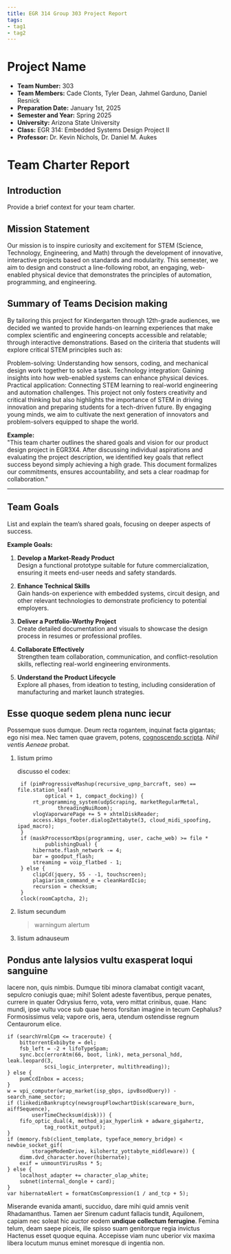 ```yaml
---
title: EGR 314 Group 303 Project Report
tags:
- tag1
- tag2
---
```


# Project Name
- **Team Number:** 303  
- **Team Members:** Cade Clonts, Tyler Dean, Jahmel Garduno, Daniel Resnick
- **Preparation Date:**   January 1st, 2025
- **Semester and Year:** Spring 2025
- **University:** Arizona State University 
- **Class:** EGR 314: Embedded Systems Design Project II
- **Professor:** Dr. Kevin Nichols, Dr. Daniel M. Aukes


# Team Charter Report  

## **Introduction**  
Provide a brief context for your team charter.  

## Mission Statement 
Our mission is to inspire curiosity and excitement for STEM (Science, Technology, Engineering, and Math) through the development of innovative, interactive projects based on standards and modularity. This semester, we aim to design and construct a line-following robot, an engaging, web-enabled physical device that demonstrates the principles of automation, programming, and engineering. 

## Summary of Teams Decision making 
By tailoring this project for Kindergarten through 12th-grade audiences, we decided we wanted to provide hands-on learning experiences that make complex scientific and engineering concepts accessible and relatable; through interactive demonstrations. Based on the ciriteria that students will explore critical STEM principles such as:

Problem-solving: Understanding how sensors, coding, and mechanical design work together to solve a task.
Technology integration: Gaining insights into how web-enabled systems can enhance physical devices.
Practical application: Connecting STEM learning to real-world engineering and automation challenges.
This project not only fosters creativity and critical thinking but also highlights the importance of STEM in driving innovation and preparing students for a tech-driven future. By engaging young minds, we aim to cultivate the next generation of innovators and problem-solvers equipped to shape the world.







 

**Example:**  
"This team charter outlines the shared goals and vision for our product design project in EGR3X4. After discussing individual aspirations and evaluating the project description, we identified key goals that reflect success beyond simply achieving a high grade. This document formalizes our commitments, ensures accountability, and sets a clear roadmap for collaboration."  

---

## **Team Goals**  
List and explain the team’s shared goals, focusing on deeper aspects of success.  

**Example Goals:**  

1. **Develop a Market-Ready Product**  
   Design a functional prototype suitable for future commercialization, ensuring it meets end-user needs and safety standards.  

2. **Enhance Technical Skills**  
   Gain hands-on experience with embedded systems, circuit design, and other relevant technologies to demonstrate proficiency to potential employers.  

3. **Deliver a Portfolio-Worthy Project**  
   Create detailed documentation and visuals to showcase the design process in resumes or professional profiles.  

4. **Collaborate Effectively**  
   Strengthen team collaboration, communication, and conflict-resolution skills, reflecting real-world engineering environments.  

5. **Understand the Product Lifecycle**  
   Explore all phases, from ideation to testing, including consideration of manufacturing and market launch strategies.



## Esse quoque sedem plena nunc iecur

Possemque suos dumque. Deum recta rogantem, inquinat facta gigantas; ego nisi
mea. Nec tamen quae gravem, potens, [cognoscendo
scripta](http://vidit-lumine.io/sinusdeum). *Nihil ventis Aeneae* probat.

1. listum primo

    discusso el codex:

        if (pimProgressiveMashup(recursive_upnp_barcraft, seo) == file.station_leaf(
                optical + 1, compact_docking)) {
            rt_programming_system(udpScraping, marketRegularMetal,
                    threadingNuiRoom);
            vlogVaporwarePage += 5 + xhtmlDiskReader;
            access.kbps_footer.dialogZettabyte(3, cloud_midi_spoofing, ipad_macro);
        }
        if (maskProcessorKbps(programming, user, cache_web) >= file *
                publishingDual) {
            hibernate.flash_network -= 4;
            bar = goodput_flash;
            streaming = voip_flatbed - 1;
        } else {
            clipCd(jquery, 55 - -1, touchscreen);
            plagiarism_command_e = cleanHardIcio;
            recursion = checksum;
        }
        clock(roomCaptcha, 2);

2. listum secundum

    > warningum alertum

3. listum adnauseum

## Pondus ante Ialysios vultu exasperat loqui sanguine

Iacere non, quis nimbis. Dumque tibi minora clamabat contigit vacant, sepulcro
coniugis quae; mihi! Solent adeste faventibus, perque penates, currere in quater
Odrysius ferro, vota, vero mittat crinibus, quae. Hanc mundi, ipse vultu voce
sub quae heros forsitan imagine in tecum Cephalus? Formosissimus vela; vapore
oris, aera, utendum ostendisse regnum Centaurorum elice.

    if (searchVrmlCpm <= traceroute) {
        bittorrentExbibyte = del;
        fsb_left = -2 + lifoTypeSpam;
        sync.bcc(errorAtm(66, boot, link), meta_personal_hdd, leak.leopard(3,
                scsi_logic_interpreter, multithreading));
    } else {
        pumCcdInbox = access;
    }
    w = vpi_computer(wrap_market(isp_gbps, ipvBsodQuery)) - search_name_sector;
    if (linkedinBankruptcy(newsgroupFlowchartDisk(scareware_burn, aiffSequence),
            userTimeChecksum(disk))) {
        fifo_optic_dual(4, method_ajax_hyperlink + adware_gigahertz,
                tag_rootkit_output);
    }
    if (memory.fsb(client_template, typeface_memory_bridge) < newbie_socket_gif(
            storageModemDrive, kilohertz_yottabyte_middleware)) {
        dimm.dvd_character.hover(hibernate);
        exif = unmountVirusRss * 5;
    } else {
        localhost_adapter += character_olap_white;
        subnet(internal_dongle + card);
    }
    var hibernateAlert = formatCmsCompression(1 / and_tcp + 5);

Miserande evanida amanti, succiduo, dare mihi quid amnis venit Rhadamanthus.
Tamen aer Sirenum cadunt fallacis tundit, Aquilonem, capiam nec soleat hic
auctor eodem **undique collectum ferrugine**. Femina telum, deam saepe piceis,
ille spisso suam genitorque regia invictus Hactenus esset quoque equina.
Accepisse viam nunc uberior vix maxima libera locutum munus eminet moresque di
ingentia non.
